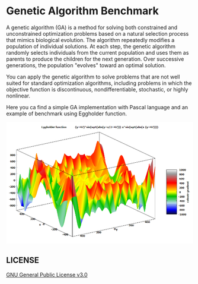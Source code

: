 # Genetic Algorithm Benchmark

A genetic algorithm (GA) is a method for solving both constrained and unconstrained optimization problems based on a natural selection process that mimics biological evolution. The algorithm repeatedly modifies a population of individual solutions. At each step, the genetic algorithm randomly selects individuals from the current population and uses them as parents to produce the children for the next generation. Over successive generations, the population "evolves" toward an optimal solution.

You can apply the genetic algorithm to solve problems that are not well suited for standard optimization algorithms, including problems in which the objective function is discontinuous, nondifferentiable, stochastic, or highly nonlinear.

Here you ca find a simple GA implementation with Pascal language and an example of benchmark using Eggholder function.

![EggholderFunction](/plot/plot.PNG "Eggholder function")

## LICENSE
[GNU General Public License v3.0](LICENSE)
